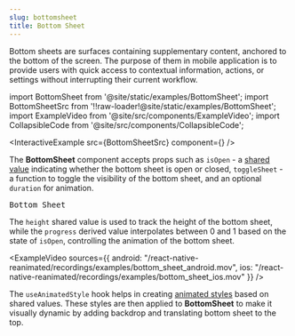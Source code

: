 ```yaml
---
slug: bottomsheet
title: Bottom Sheet
---
```


Bottom sheets are surfaces containing supplementary content, anchored to the bottom of the screen. The purpose of them in mobile application is to provide users with quick access to contextual information, actions, or settings without interrupting their current workflow.

import BottomSheet from '@site/static/examples/BottomSheet';
import BottomSheetSrc from '!!raw-loader!@site/static/examples/BottomSheet';
import ExampleVideo from '@site/src/components/ExampleVideo';
import CollapsibleCode from '@site/src/components/CollapsibleCode';

<InteractiveExample src={BottomSheetSrc} component={<BottomSheet />} />

The **BottomSheet** component accepts props such as `isOpen` - a [shared value](/docs/fundamentals/glossary#shared-value) indicating whether the bottom sheet is open or closed, `toggleSheet` - a function to toggle the visibility of the bottom sheet, and an optional `duration` for animation.

<samp id="BottomSheet">Bottom Sheet</samp>

<CollapsibleCode src={BottomSheetSrc} showLines={[17,48]}/>

The `height` shared value is used to track the height of the bottom sheet, while the `progress` derived value interpolates between 0 and 1 based on the state of `isOpen`, controlling the animation of the bottom sheet.

<ExampleVideo
sources={{
    android: "/react-native-reanimated/recordings/examples/bottom_sheet_android.mov",
    ios: "/react-native-reanimated/recordings/examples/bottom_sheet_ios.mov"
  }}
/>

<CollapsibleCode src={BottomSheetSrc} showLines={[18,21]}/>

The `useAnimatedStyle` hook helps in creating [animated styles](https://docs.swmansion.com/react-native-reanimated/docs/core/useAnimatedStyle/) based on shared values. These styles are then applied to **BottomSheet** to make it visually dynamic by adding backdrop and translating bottom sheet to the top.

<CollapsibleCode src={BottomSheetSrc} showLines={[23,32]}/>
